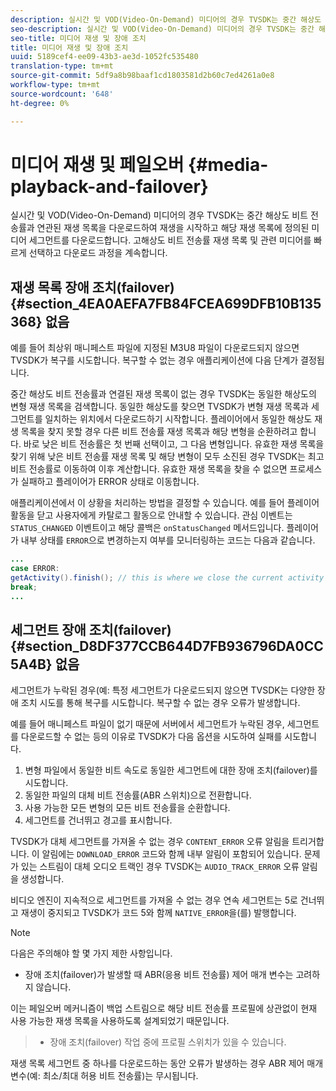 ```yaml
---
description: 실시간 및 VOD(Video-On-Demand) 미디어의 경우 TVSDK는 중간 해상도 비트 전송률과 연관된 재생 목록을 다운로드하여 재생을 시작하고 해당 재생 목록에 정의된 미디어 세그먼트를 다운로드합니다. 고해상도 비트 전송률 재생 목록 및 관련 미디어를 빠르게 선택하고 다운로드 과정을 계속합니다.
seo-description: 실시간 및 VOD(Video-On-Demand) 미디어의 경우 TVSDK는 중간 해상도 비트 전송률과 연관된 재생 목록을 다운로드하여 재생을 시작하고 해당 재생 목록에 정의된 미디어 세그먼트를 다운로드합니다. 고해상도 비트 전송률 재생 목록 및 관련 미디어를 빠르게 선택하고 다운로드 과정을 계속합니다.
seo-title: 미디어 재생 및 장애 조치
title: 미디어 재생 및 장애 조치
uuid: 5189cef4-ee09-43b3-ae3d-1052fc535480
translation-type: tm+mt
source-git-commit: 5df9a8b98baaf1cd1803581d2b60c7ed4261a0e8
workflow-type: tm+mt
source-wordcount: '648'
ht-degree: 0%

---
```



# 미디어 재생 및 페일오버 {#media-playback-and-failover}

실시간 및 VOD(Video-On-Demand) 미디어의 경우 TVSDK는 중간 해상도 비트 전송률과 연관된 재생 목록을 다운로드하여 재생을 시작하고 해당 재생 목록에 정의된 미디어 세그먼트를 다운로드합니다. 고해상도 비트 전송률 재생 목록 및 관련 미디어를 빠르게 선택하고 다운로드 과정을 계속합니다.

## 재생 목록 장애 조치(failover) {#section_4EA0AEFA7FB84FCEA699DFB10B135368} 없음

예를 들어 최상위 매니페스트 파일에 지정된 M3U8 파일이 다운로드되지 않으면 TVSDK가 복구를 시도합니다. 복구할 수 없는 경우 애플리케이션에 다음 단계가 결정됩니다.

중간 해상도 비트 전송률과 연결된 재생 목록이 없는 경우 TVSDK는 동일한 해상도의 변형 재생 목록을 검색합니다. 동일한 해상도를 찾으면 TVSDK가 변형 재생 목록과 세그먼트를 일치하는 위치에서 다운로드하기 시작합니다. 플레이어에서 동일한 해상도 재생 목록을 찾지 못할 경우 다른 비트 전송률 재생 목록과 해당 변형을 순환하려고 합니다. 바로 낮은 비트 전송률은 첫 번째 선택이고, 그 다음 변형입니다. 유효한 재생 목록을 찾기 위해 낮은 비트 전송률 재생 목록 및 해당 변형이 모두 소진된 경우 TVSDK는 최고 비트 전송률로 이동하여 이후 계산합니다. 유효한 재생 목록을 찾을 수 없으면 프로세스가 실패하고 플레이어가 ERROR 상태로 이동합니다.

애플리케이션에서 이 상황을 처리하는 방법을 결정할 수 있습니다. 예를 들어 플레이어 활동을 닫고 사용자에게 카탈로그 활동으로 안내할 수 있습니다. 관심 이벤트는 `STATUS_CHANGED` 이벤트이고 해당 콜백은 `onStatusChanged` 메서드입니다. 플레이어가 내부 상태를 `ERROR`으로 변경하는지 여부를 모니터링하는 코드는 다음과 같습니다.

```java
... 
case ERROR: 
getActivity().finish(); // this is where we close the current activity (the Player activity) 
break; 
...
```

## 세그먼트 장애 조치(failover) {#section_D8DF377CCB644D7FB936796DA0CC5A4B} 없음

세그먼트가 누락된 경우(예: 특정 세그먼트가 다운로드되지 않으면 TVSDK는 다양한 장애 조치 시도를 통해 복구를 시도합니다. 복구할 수 없는 경우 오류가 발생합니다.

예를 들어 매니페스트 파일이 없기 때문에 서버에서 세그먼트가 누락된 경우, 세그먼트를 다운로드할 수 없는 등의 이유로 TVSDK가 다음 옵션을 시도하여 실패를 시도합니다.

1. 변형 파일에서 동일한 비트 속도로 동일한 세그먼트에 대한 장애 조치(failover)를 시도합니다.
1. 동일한 파일의 대체 비트 전송률(ABR 스위치)으로 전환합니다.
1. 사용 가능한 모든 변형의 모든 비트 전송률을 순환합니다.
1. 세그먼트를 건너뛰고 경고를 표시합니다.

TVSDK가 대체 세그먼트를 가져올 수 없는 경우 `CONTENT_ERROR` 오류 알림을 트리거합니다. 이 알림에는 `DOWNLOAD_ERROR` 코드와 함께 내부 알림이 포함되어 있습니다. 문제가 있는 스트림이 대체 오디오 트랙인 경우 TVSDK는 `AUDIO_TRACK_ERROR` 오류 알림을 생성합니다.

비디오 엔진이 지속적으로 세그먼트를 가져올 수 없는 경우 연속 세그먼트는 5로 건너뛰고 재생이 중지되고 TVSDK가 코드 5와 함께 `NATIVE_ERROR`을(를) 발행합니다.

>[!NOTE]
>
>다음은 주의해야 할 몇 가지 제한 사항입니다.
>
>* 장애 조치(failover)가 발생할 때 ABR(응용 비트 전송률) 제어 매개 변수는 고려하지 않습니다.
>
>  
이는 페일오버 메커니즘이 백업 스트림으로 해당 비트 전송률 프로필에 상관없이 현재 사용 가능한 재생 목록을 사용하도록 설계되었기 때문입니다.
>* 장애 조치(failover) 작업 중에 프로필 스위치가 있을 수 있습니다.
>
>  
재생 목록 세그먼트 중 하나를 다운로드하는 동안 오류가 발생하는 경우 ABR 제어 매개 변수(예: 최소/최대 허용 비트 전송률)는 무시됩니다.


